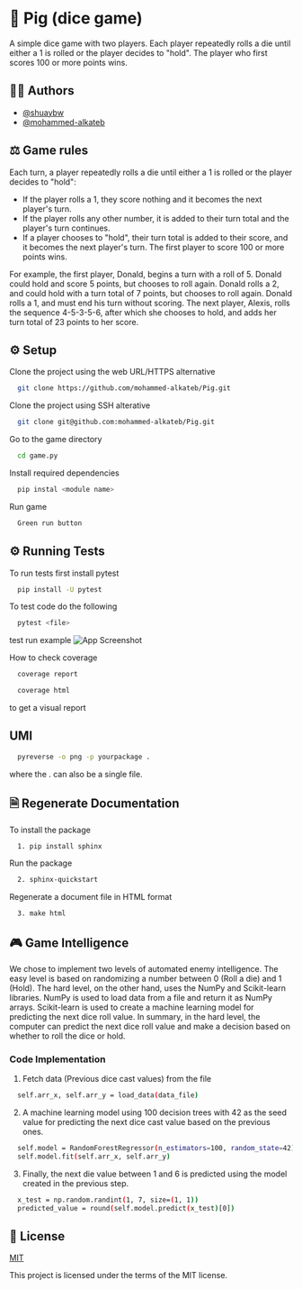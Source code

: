 # 🎲 Pig (dice game)
A simple dice game with two players. Each player repeatedly rolls a die until either a 1 is rolled or the player decides to "hold". The player who first scores 100 or more points wins.


## 👨‍🎓 Authors
- [@shuaybw](https://www.github.com/shuaybw)
- [@mohammed-alkateb](https://www.github.com/mohammed-alkateb)


## ⚖️ Game rules

Each turn, a player repeatedly rolls a die until either a 1 is rolled or the player decides to "hold":

- If the player rolls a 1, they score nothing and it becomes the next player's turn.
- If the player rolls any other number, it is added to their turn total and the player's turn continues.
- If a player chooses to "hold", their turn total is added to their score, and it becomes the next player's turn.
  The first player to score 100 or more points wins.

For example, the first player, Donald, begins a turn with a roll of 5. Donald could hold and score 5 points, but chooses to roll again. Donald rolls a 2, and could hold with a turn total of 7 points, but chooses to roll again. Donald rolls a 1, and must end his turn without scoring. The next player, Alexis, rolls the sequence 4-5-3-5-6, after which she chooses to hold, and adds her turn total of 23 points to her score.


## ⚙️ Setup 

Clone the project using the web URL/HTTPS alternative

```bash
  git clone https://github.com/mohammed-alkateb/Pig.git
```

Clone the project using SSH alterative
```bash
  git clone git@github.com:mohammed-alkateb/Pig.git
```
Go to the game directory
```bash
  cd game.py
```
Install required dependencies
```bash
  pip instal <module name>
```
Run game
```bash
  Green run button
```



## ⚙️  Running Tests

To run tests first install pytest

```bash
  pip install -U pytest
```
To test code do the following
```bash
  pytest <file>
```
test run example
![App Screenshot](https://user-images.githubusercontent.com/92877244/222927770-de694b2e-cea9-4561-84e3-bf2557fa3c3a.png)

How to check coverage
```bash
  coverage report
```
```bash
  coverage html
```
to get a visual report





## UMl
```bash
  pyreverse -o png -p yourpackage .
```
where the . can also be a single file.


## 🗎 Regenerate Documentation

To install the package
```bash
  1. pip install sphinx
```
Run the package
```bash
  2. sphinx-quickstart
```
Regenerate a document file in HTML format
```bash
  3. make html
```


## 🎮 Game Intelligence

We chose to implement two levels of automated enemy intelligence. The easy level is based on randomizing a number between 0 (Roll a die) and 1 (Hold). The hard level, on the other hand, uses the NumPy and Scikit-learn libraries. NumPy is used to load data from a file and return it as NumPy arrays. Scikit-learn is used to create a machine learning model for predicting the next dice roll value. In summary, in the hard level, the computer can predict the next dice roll value and make a decision based on whether to roll the dice or hold.

### Code Implementation

1. Fetch data (Previous dice cast values) from the file
```bash
  self.arr_x, self.arr_y = load_data(data_file)
```
2. A machine learning model using 100 decision trees with 42 as the seed value for predicting the next dice cast value based on the previous ones.
```bash
  self.model = RandomForestRegressor(n_estimators=100, random_state=42)
  self.model.fit(self.arr_x, self.arr_y)
```
3. Finally, the next die value between 1 and 6 is predicted using the model created in the previous step.
```bash
  x_test = np.random.randint(1, 7, size=(1, 1))
  predicted_value = round(self.model.predict(x_test)[0])
```

## 💾 License

[MIT](https://choosealicense.com/licenses/mit/)

This project is licensed under the terms of the MIT license.
